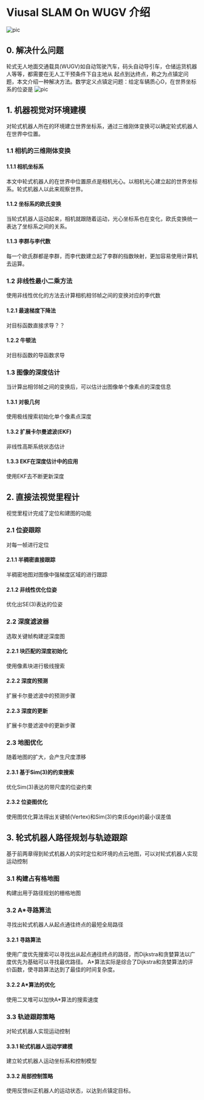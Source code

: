 # Viusal SLAM On WUGV 介绍
![pic](http://latex.codecogs.com/gif.latex?\boldsymbol{A_t}=\begin{pmatrix}1&0\\\\0&1\end{pmatrix})
## 0. 解决什么问题 
轮式无人地面交通载具(WUGV)如自动驾驶汽车，码头自动导引车，仓储运货机器人等等，都需要在无人工干预条件下自主地从
起点到达终点，称之为点镇定问题，本文介绍一种解决方法。数学定义点镇定问题：给定车辆质心O，在世界坐标系的位姿是
![pic](http://latex.codecogs.com/gif.latex?(x_r,y_r,\theta))



## 1. 机器视觉对环境建模
对轮式机器人所在的环境建立世界坐标系，通过三维刚体变换可以确定轮式机器人在世界中位置。

### 1.1 相机的三维刚体变换
#### 1.1.1 相机坐标系 
本文中轮式机器人的在世界中位置原点是相机光心。以相机光心建立起的世界坐标系。轮式机器人以此来观察世界。
#### 1.1.2 坐标系的欧氏变换
当轮式机器人运动起来，相机就跟随着运动，光心坐标系也在变化，欧氏变换统一表达了坐标系之间的关系。
#### 1.1.3 李群与李代数
每一个欧氏群都是李群，而李代数建立起了李群的指数映射，更加容易使用计算机去运算。

### 1.2 非线性最小二乘方法 
使用非线性优化的方法去计算相机相邻帧之间的变换对应的李代数
#### 1.2.1 最速梯度下降法
对目标函数直接求导？？
#### 1.2.2 牛顿法 
对目标函数的导函数求导

### 1.3 图像的深度估计
当计算出相邻帧之间的变换后，可以估计出图像单个像素点的深度信息
#### 1.3.1 对极几何
使用极线搜索初始化单个像素点深度
#### 1.3.2 扩展卡尔曼滤波(EKF)
非线性高斯系统状态估计
#### 1.3.3 EKF在深度估计中的应用
使用EKF去不断更新深度

## 2. 直接法视觉里程计
视觉里程计完成了定位和建图的功能

### 2.1 位姿跟踪
对每一帧进行定位
#### 2.1.1 半稠密直接跟踪 
半稠密地图对图像中强梯度区域的进行跟踪
#### 2.1.2 非线性优化位姿
优化出SE(3)表达的位姿

### 2.2 深度滤波器 
选取关键帧构建逆深度图
#### 2.2.1 块匹配的深度初始化 
使用像素块进行极线搜索
#### 2.2.2 深度的预测
扩展卡尔曼滤波中的预测步骤
#### 2.2.3 深度的更新 
扩展卡尔曼滤波中的更新步骤

### 2.3 地图优化 
随着地图的扩大，会产生尺度漂移
#### 2.3.1 基于Sim(3)的约束搜索
优化Sim(3)表达的带尺度的位姿约束
#### 2.3.2 位姿图优化 
使用图优化算法得出关键帧(Vertex)和Sim(3)约束(Edge)的最小误差值

## 3. 轮式机器人路径规划与轨迹跟踪
基于前两章得到轮式机器人的实时定位和环境的点云地图，可以对轮式机器人实现运动控制
### 3.1 构建占有格地图
构建出用于路径规划的栅格地图

### 3.2 A*寻路算法 
寻找出轮式机器人从起点通往终点的最短全局路径

#### 3.2.1 寻路算法 
使用广度优先搜索可以寻找出从起点通往终点的路径，而Dijkstra和贪婪算法以广度优先为基础可以寻找最优路径。
A*算法实际是综合了Dijkstra和贪婪算法的评价函数，使寻路算法达到了最佳的时间复杂度。

#### 3.2.2 A*算法的优化
使用二叉堆可以加快A*算法的搜索速度

### 3.3 轨迹跟踪策略 
对轮式机器人实现运动控制
#### 3.3.1 轮式机器人运动学建模 
建立轮式机器人运动坐标系和控制模型
#### 3.3.2 局部控制策略 
使用反馈纠正机器人的运动状态，以达到点镇定目标。
